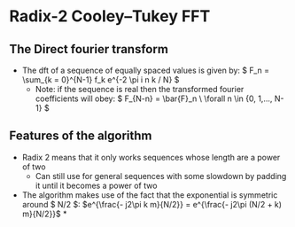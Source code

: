# Radix-2 Cooley–Tukey FFT

## The Direct fourier transform
* The dft of a sequence of equally spaced values is given by:
$ F_n = \sum_{k = 0}^{N-1} f_k e^{-2 \pi i n k / N} $
    * Note: if the sequence is real then the transformed fourier coefficients will obey: $ F_{N-n} =  \bar{F}_n \\ \forall n \in \{0, 1,..., N-1\} $ 

## Features of the algorithm
* Radix 2 means that it only works sequences whose length are a power of two
    * Can still use for general sequences with some slowdown by padding it until it becomes a power of two
* The algorithm makes use of the fact that the exponential is symmetric around $ N/2 $:
$e^{\frac{- j2\pi k m}{N/2}} = e^{\frac{- j2\pi (N/2 + k) m}{N/2}}$
    * 